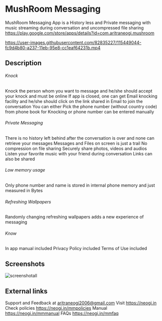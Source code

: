 # MushRoom Messaging
MushRoom Messaging App is a History less and Private messaging with music streaming during conversation and uncompressed file sharing
https://play.google.com/store/apps/details?id=com.aritraneogi.mushroom

https://user-images.githubusercontent.com/82835227/115449044-fc9d4b80-a237-11eb-95e8-cc1eaf64231b.mp4

## Description

###### Knock

Knock the person whom you want to message and he/she should accept your knock and must be online
If app is closed, one can get Email knocking facility and he/she should click
on the link shared in Email to join the conversation
You can either Pick the phone number (without country code) from phone book for Knocking or phone number can be entered manually

###### Private Messaging

There is no history left behind after the conversation is over and none can retrieve your messages
Messages and Files on screen is just a trail
No compression on file sharing
Securely share photos, videos and audios
Listen your favorite music with your friend during conversation
Links can also be shared

###### Low memory usage

Only phone number and name is stored in internal phone memory and just measured in Bytes

###### Refreshing Wallpapers

Randomly changing refreshing wallpapers adds a new experience of messaging

###### Know

In app manual included
Privacy Policy included
Terms of Use included

## Screenshots
![screenshotall](https://user-images.githubusercontent.com/82835227/115447750-7af8ee00-a236-11eb-94f7-34aa0f6a87bb.png)

## External links
Support and Feedback at aritraneogi2006@gmail.com
Visit https://neogi.in
Check policies https://neogi.in/mmpolicies
Manual https://neogi.in/mmmanual
FAQs https://neogi.in/mmfaq
